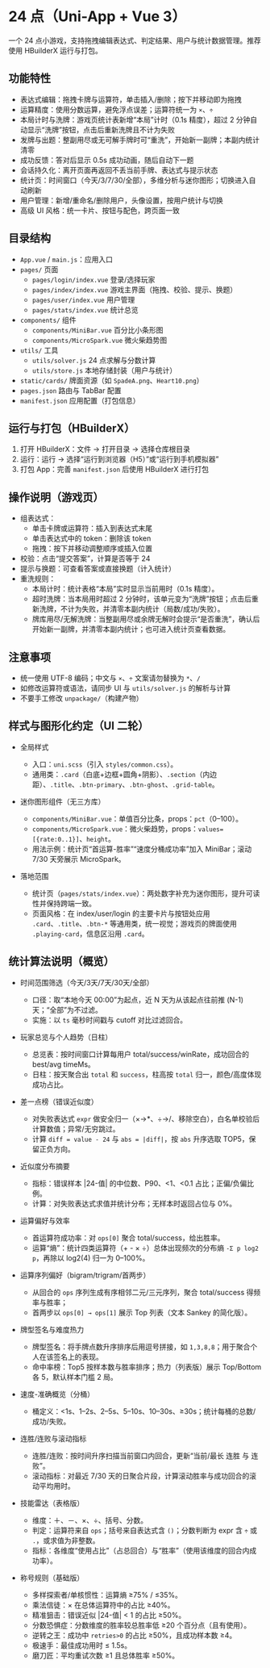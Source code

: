 ﻿# 24 点（Uni-App + Vue 3）

一个 24 点小游戏，支持拖拽编辑表达式、判定结果、用户与统计数据管理。推荐使用 HBuilderX 运行与打包。

## 功能特性 

- 表达式编辑：拖拽卡牌与运算符，单击插入/删除；按下并移动即为拖拽 
- 运算精度：使用分数运算，避免浮点误差；运算符统一为 `×`、`÷` 
- 本局计时与洗牌：游戏页统计表新增“本局”计时（0.1s 精度），超过 2 分钟自动显示“洗牌”按钮，点击后重新洗牌且不计为失败 
- 发牌与出题：整副用尽或无可解手牌时可“重洗”，开始新一副牌；本副内统计清零 
- 成功反馈：答对后显示 0.5s 成功动画，随后自动下一题 
- 会话持久化：离开页面再返回不丢当前手牌、表达式与提示状态 
- 统计页：时间窗口（今天/3/7/30/全部），多维分析与迷你图形；切换进入自动刷新 
- 用户管理：新增/重命名/删除用户，头像设置，按用户统计与切换 
- 高级 UI 风格：统一卡片、按钮与配色，跨页面一致 

## 目录结构 

- `App.vue` / `main.js`：应用入口
- `pages/` 页面 
  - `pages/login/index.vue` 登录/选择玩家 
  - `pages/index/index.vue` 游戏主界面（拖拽、校验、提示、换题） 
  - `pages/user/index.vue` 用户管理 
  - `pages/stats/index.vue` 统计总览 
- `components/` 组件 
  - `components/MiniBar.vue` 百分比小条形图 
  - `components/MicroSpark.vue` 微火柴趋势图 
- `utils/` 工具 
  - `utils/solver.js` 24 点求解与分数计算 
  - `utils/store.js` 本地存储封装（用户与统计） 
- `static/cards/` 牌面资源（如 `SpadeA.png`、`Heart10.png`）
- `pages.json` 路由与 TabBar 配置
- `manifest.json` 应用配置（打包信息）

## 运行与打包（HBuilderX）

1. 打开 HBuilderX：文件 -> 打开目录 -> 选择仓库根目录
2. 运行：运行 -> 选择“运行到浏览器（H5）”或“运行到手机模拟器”
3. 打包 App：完善 `manifest.json` 后使用 HBuilderX 进行打包

## 操作说明（游戏页） 

- 组表达式：
  - 单击卡牌或运算符：插入到表达式末尾
  - 单击表达式中的 token：删除该 token
  - 拖拽：按下并移动调整顺序或插入位置
- 校验：点击“提交答案”，计算是否等于 24 
- 提示与换题：可查看答案或直接换题（计入统计） 
- 重洗规则：
  - 本局计时：统计表格“本局”实时显示当前用时（0.1s 精度）。
  - 超时洗牌：当本局用时超过 2 分钟时，该单元变为“洗牌”按钮；点击后重新洗牌，不计为失败，并清零本副内统计（局数/成功/失败）。
  - 牌库用尽/无解洗牌：当整副用尽或余牌无解时会提示“是否重洗”，确认后开始新一副牌，并清零本副内统计；也可进入统计页查看数据。 

## 注意事项

- 统一使用 UTF-8 编码；中文与 `×`、`÷` 文案请勿替换为 `*`、`/`
- 如修改运算符或语法，请同步 UI 与 `utils/solver.js` 的解析与计算
- 不要手工修改 `unpackage/`（构建产物）

## 样式与图形化约定（UI 二轮） 

- 全局样式
  - 入口：`uni.scss`（引入 `styles/common.css`）。
  - 通用类：`.card`（白底+边框+圆角+阴影）、`.section`（内边距）、`.title`、`.btn-primary`、`.btn-ghost`、`.grid-table`。

- 迷你图形组件（无三方库）
  - `components/MiniBar.vue`：单值百分比条，props：`pct`（0–100）。
  - `components/MicroSpark.vue`：微火柴趋势，props：`values=[{rate:0..1}]`、`height`。
  - 用法示例：统计页“首运算-胜率”“速度分桶成功率”加入 MiniBar；滚动 7/30 天旁展示 MicroSpark。

- 落地范围 
  - 统计页（`pages/stats/index.vue`）：两处数字补充为迷你图形，提升可读性并保持跨端一致。 
  - 页面风格：在 index/user/login 的主要卡片与按钮处应用 `.card`、`.title`、`.btn-*` 等通用类，统一视觉；游戏页的牌面使用 `.playing-card`，信息区沿用 `.card`。 

## 统计算法说明（概览）

- 时间范围筛选（今天/3天/7天/30天/全部）
  - 口径：取“本地今天 00:00”为起点，近 N 天为从该起点往前推 (N-1) 天；“全部”为不过滤。
  - 实施：以 `ts` 毫秒时间戳与 cutoff 对比过滤回合。

- 玩家总览与个人趋势（日柱）
  - 总览表：按时间窗口计算每用户 total/success/winRate，成功回合的 best/avg timeMs。
  - 日柱：按天聚合出 `total` 和 `success`，柱高按 `total` 归一，颜色/高度体现成功占比。

- 差一点榜（错误近似度）
  - 对失败表达式 `expr` 做安全归一（×→*、÷→/、移除空白），白名单校验后计算数值；异常/无穷跳过。
  - 计算 `diff = value - 24` 与 `abs = |diff|`，按 `abs` 升序选取 TOP5，保留正负方向。

- 近似度分布摘要
  - 指标：错误样本 |24-值| 的中位数、P90、<1、<0.1 占比；正偏/负偏比例。
  - 计算：对失败表达式求值并统计分布；无样本时返回占位与 0%。

- 运算偏好与效率
  - 首运算符成功率：对 `ops[0]` 聚合 total/success，给出胜率。
  - 运算“熵”：统计四类运算符（+ - × ÷）总体出现频次的分布熵 `-Σ p log2 p`，再除以 log2(4) 归一为 0–100%。

- 运算序列偏好（bigram/trigram/首两步）
  - 从回合的 `ops` 序列生成有序相邻二元/三元序列，聚合 total/success 得频率与胜率；
  - 首两步以 `ops[0] → ops[1]` 展示 Top 列表（文本 Sankey 的简化版）。

- 牌型签名与难度热力
  - 牌型签名：将手牌点数升序排序后用逗号拼接，如 `1,3,8,8`；用于聚合个人在该签名上的表现。
  - 命中率榜：Top5 按样本数与胜率排序；热力（列表版）展示 Top/Bottom 各 5，默认样本门槛 2 局。

- 速度-准确概览（分桶）
  - 桶定义：<1s、1–2s、2–5s、5–10s、10–30s、≥30s；统计每桶的总数/成功/失败。

- 连胜/连败与滚动指标
  - 连胜/连败：按时间升序扫描当前窗口内回合，更新“当前/最长 连胜 与 连败”。
  - 滚动指标：对最近 7/30 天的日聚合片段，计算滚动胜率与成功回合的滚动平均用时。

- 技能雷达（表格版）
  - 维度：＋、－、×、÷、括号、分数。
  - 判定：运算符来自 `ops`；括号来自表达式含 `()`；分数判断为 expr 含 `÷` 或 `.`，或求值为非整数。
  - 指标：各维度“使用占比”（占总回合）与“胜率”（使用该维度的回合内成功率）。

- 称号规则（基础版）
  - 多样探索者/单核惯性：运算熵 ≥75% / ≤35%。
  - 乘法信徒：× 在总体运算符中的占比 ≥40%。
  - 精准狙击：错误近似 |24-值| < 1 的占比 ≥50%。
  - 分数恐惧症：分数维度的胜率较总胜率低 ≥20 个百分点（且有使用）。
  - 逆转之王：成功中 `retries>0` 的占比 ≥50%，且成功样本数 ≥4。
  - 极速手：最佳成功用时 ≤ 1.5s。
  - 磨刀匠：平均重试次数 ≥1 且总体胜率 ≥50%。
